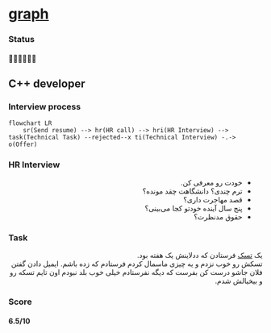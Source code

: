 # [graph](https://graph-inc.ir)

### Status
#### 📜📞👱🏻‍♀️❌
## C++ developer
### Interview process
```mermaid
flowchart LR
    sr(Send resume) --> hr(HR call) --> hri(HR Interview) --> task(Technical Task) --rejected--x ti(Technical Interview) -.-> o(Offer)
```

### HR Interview

<ul dir="rtl">
    <li>خودت رو معرفی کن.</li>
    <li>ترم چندی؟ دانشگاهت چقد مونده؟</li>
    <li>قصد مهاجرت داری؟</li>
    <li>پنج سال آینده خودتو کجا می‌بینی؟</li>
    <li>حقوق مدنظرت؟</li>
</ul>

### Task

<p dir="rtl">
یک
<a href="./graph-task.pdf">تسک</a>
فرستادن که ددلاینش یک هفته بود.
<br />
تسکش رو خوب نزدم و یه چیزی ماسمال کردم فرستادم که زده باشم. ایمیل دادن گفتن فلان جاشو درست کن بفرست که دیگه نفرستادم خیلی خوب بلد نبودم اون تایم تسکه رو و بیخیالش شدم.
</p>

### Score
#### 6.5/10
